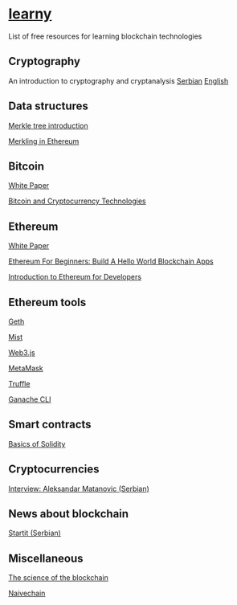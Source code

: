 # [learny](../)

List of free resources for learning blockchain technologies

## Cryptography

An introduction to cryptography and cryptanalysis [Serbian](http://poincare.matf.bg.ac.rs/~ezivkovm//nastava/kripto.pdf) [English](http://math.scu.edu/~eschaefe/book.pdf)

## Data structures

[Merkle tree introduction](https://medium.com/@evankozliner/merkle-tree-introduction-4c44250e2da7)

[Merkling in Ethereum](https://blog.ethereum.org/2015/11/15/merkling-in-ethereum/)

## Bitcoin

[White Paper](https://bitcoin.org/bitcoin.pdf)

[Bitcoin and Cryptocurrency Technologies](https://www.coursera.org/learn/cryptocurrency)

## Ethereum

[White Paper](https://github.com/ethereum/wiki/wiki/White-Paper)

[Ethereum For Beginners: Build A Hello World Blockchain Apps](https://www.udemy.com/blockchain-application/)

[Introduction to Ethereum for Developers](https://academy.b9lab.com/courses/B9lab/X16-0/2016/about)

## Ethereum tools

[Geth](https://github.com/ethereum/go-ethereum)

[Mist](https://github.com/ethereum/mist)

[Web3.js](https://github.com/ethereum/web3.js)

[MetaMask](https://github.com/MetaMask/metamask-extension)

[Truffle](https://github.com/trufflesuite/truffle)

[Ganache CLI](https://github.com/trufflesuite/ganache-cli)

## Smart contracts

[Basics of Solidity](https://www.bitdegree.org/courses/solidity-smart-contract/)

## Cryptocurrencies

[Interview: Aleksandar Matanovic (Serbian)](https://www.youtube.com/watch?v=V4kSziLYGjk)

## News about blockchain

[Startit (Serbian)](https://startit.rs/category/blockchain/)

## Miscellaneous

[The science of the blockchain](https://edoc.site/roger-wattenhofer-the-science-of-the-blockchain-pdf-free.html)

[Naivechain](https://github.com/lhartikk/naivechain)
